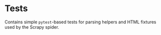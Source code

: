 # Tests

Contains simple `pytest`-based tests for parsing helpers and HTML fixtures used by the Scrapy spider.
